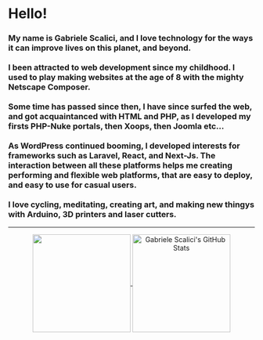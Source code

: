 <h1 align="left">Hello!</h1>

<h3 align="left">My name is Gabriele Scalici, and I love technology for the ways it can improve lives on this planet, and beyond.
<br/><br />
I been attracted to web development since my childhood. I used to play making websites at the age of 8 with the mighty Netscape Composer.
<br/><br />
Some time has passed since then, I have since surfed the web, and got acquaintanced with HTML and PHP, as I developed my firsts PHP-Nuke portals, then Xoops, then Joomla etc...
<br/><br />
As WordPress continued booming, I developed interests for frameworks such as Laravel, React, and Next-Js. The interaction between all these platforms helps me creating performing and flexible web platforms, that are easy to deploy, and easy to use for casual users.
<br/><br />
I love cycling, meditating, creating art, and making new thingys with Arduino, 3D printers and laser cutters.
</h3>

<hr />
<p align="center">
<a href="https://github.com/gabacode">
  <img height="200" align="center" src="https://github-readme-stats-six-rho.vercel.app/api?username=gabacode&show_icons=true&hide_border=false&count_private=true" />
</a>
<a href="https://github.com/gabacode">
  <img height="200" align="center" src="https://github-readme-stats.vercel.app/api/top-langs/?username=gabacode&hide=html,css" alt="Gabriele Scalici's GitHub Stats" />
</a>
  </p>
